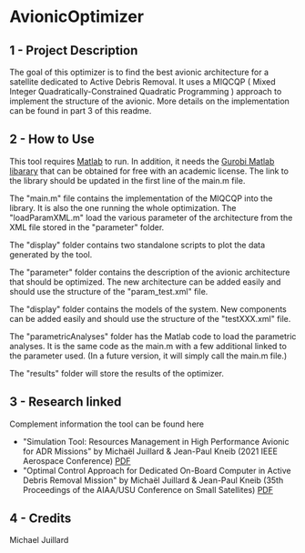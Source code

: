 # AvionicOptimizer

## 1 - Project Description
The goal of this optimizer is to find the best avionic architecture for a satellite dedicated to Active Debris Removal. It uses a MIQCQP ( Mixed Integer Quadratically-Constrained Quadratic Programming ) approach to implement the structure of the avionic. More details on the implementation can be found in part 3 of this readme.

## 2 - How to Use

This tool requires [Matlab](https://ch.mathworks.com/products/matlab.html) to run. In addition, it needs the [Gurobi Matlab libarary](https://www.gurobi.com/) that can be obtained for free with an academic license. The link to the library should be updated in the first line of the main.m file.

The "main.m" file contains the implementation of the MIQCQP into the library. It is also the one running the whole optimization. The "loadParamXML.m" load the various parameter of the architecture from the XML file stored in the "parameter" folder.

The "display" folder contains two standalone scripts to plot the data generated by the tool. 

The "parameter" folder contains the description of the avionic architecture that should be optimized. The new architecture can be added easily and should use the structure of the "param_test.xml" file.

The "display" folder contains the models of the system. New components can be added easily and should use the structure of the "testXXX.xml" file.

The "parametricAnalyses" folder has the Matlab code to load the parametric analyses. It is the same code as the main.m with a few additional linked to the parameter used. (In a future version, it will simply call the main.m file.)

The "results" folder will store the results of the optimizer.

## 3 - Research linked
Complement information the tool can be found here
- "Simulation Tool: Resources Management in High Performance Avionic for ADR Missions" by Michaël Juillard & Jean-Paul Kneib (2021 IEEE Aerospace Conference) [PDF](https://www.researchgate.net/publication/352234234_Simulation_Tool_Resources_Management_in_High_Performance_Avionic_for_ADR_Missions)
- "Optimal Control Approach for Dedicated On-Board Computer in Active Debris Removal Mission" by Michaël Juillard & Jean-Paul Kneib (35th Proceedings of the AIAA/USU Conference on Small Satellites) [PDF](https://www.researchgate.net/publication/354784632_Optimal_Control_Approach_for_Dedicated_On-Board_Computer_in_Active_Debris_Removal_Mission)


## 4 - Credits
Michael Juillard
